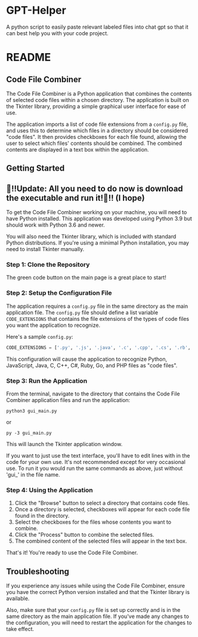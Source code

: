 # GPT-Helper
A python script to easily paste relevant labeled files into chat gpt so that it can best help you with your code project.

# README

## Code File Combiner

The Code File Combiner is a Python application that combines the contents of selected code files within a chosen directory. The application is built on the Tkinter library, providing a simple graphical user interface for ease of use.

The application imports a list of code file extensions from a `config.py` file, and uses this to determine which files in a directory should be considered "code files". It then provides checkboxes for each file found, allowing the user to select which files' contents should be combined. The combined contents are displayed in a text box within the application.

## Getting Started

## 🏮‼️Update: All you need to do now is download the executable and run it!🏮‼️ (I hope)

To get the Code File Combiner working on your machine, you will need to have Python installed. This application was developed using Python 3.9 but should work with Python 3.6 and newer. 

You will also need the Tkinter library, which is included with standard Python distributions. If you're using a minimal Python installation, you may need to install Tkinter manually.

### Step 1: Clone the Repository

The green code button on the main page is a great place to start!

### Step 2: Setup the Configuration File

The application requires a `config.py` file in the same directory as the main application file. The `config.py` file should define a list variable `CODE_EXTENSIONS` that contains the file extensions of the types of code files you want the application to recognize.

Here's a sample `config.py`:

```python
CODE_EXTENSIONS = ['.py', '.js', '.java', '.c', '.cpp', '.cs', '.rb', '.go', '.php']
```

This configuration will cause the application to recognize Python, JavaScript, Java, C, C++, C#, Ruby, Go, and PHP files as "code files".

### Step 3: Run the Application

From the terminal, navigate to the directory that contains the Code File Combiner application files and run the application:

```
python3 gui_main.py
```
or
```
py -3 gui_main.py
```
This will launch the Tkinter application window.

If you want to just use the text interface, you'll have to edit lines with in the code for your own use. It's not recommended except for very occasional use. To run it you would run the same commands as above, just without 'gui_' in the file name.

### Step 4: Using the Application

1. Click the "Browse" button to select a directory that contains code files.
2. Once a directory is selected, checkboxes will appear for each code file found in the directory.
3. Select the checkboxes for the files whose contents you want to combine.
4. Click the "Process" button to combine the selected files.
5. The combined content of the selected files will appear in the text box.

That's it! You're ready to use the Code File Combiner.

## Troubleshooting

If you experience any issues while using the Code File Combiner, ensure you have the correct Python version installed and that the Tkinter library is available.

Also, make sure that your `config.py` file is set up correctly and is in the same directory as the main application file. If you've made any changes to the configuration, you will need to restart the application for the changes to take effect.
